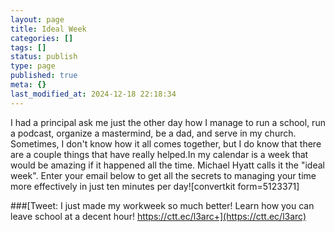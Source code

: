 ```yaml
---
layout: page
title: Ideal Week
categories: []
tags: []
status: publish
type: page
published: true
meta: {}
last_modified_at: 2024-12-18 22:18:34
---
```

I had a principal ask me just the other day how I manage to run a school, run a podcast, organize a mastermind, be a dad, and serve in my church. Sometimes, I don't know how it all comes together, but I do know that there are a couple things that have really helped.In my calendar is a week that would be amazing if it happened all the time. Michael Hyatt calls it the "ideal week". Enter your email below to get all the secrets to managing your time more effectively in just ten minutes per day![convertkit form=5123371]

###[Tweet: I just made my workweek so much better! Learn how you can leave school at a decent hour! https://ctt.ec/l3arc+](https://ctt.ec/l3arc)
